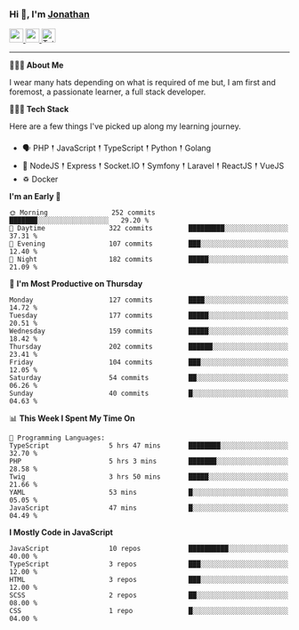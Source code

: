 ### Hi 👋, I'm [Jonathan](https://jonathan-d.ch) 

<p>
  <a href="https://www.linkedin.com/in/jdebetaz">
    <img src="https://img.shields.io/badge/linkedin-%230077B5.svg?&style=for-the-badge&logo=linkedin&logoColor=white" height=25>
  </a>
  <a href="https://www.instagram.com/jdebetaz/">
    <img src="https://img.shields.io/badge/instagram-%23E4405F.svg?&style=for-the-badge&logo=instagram&logoColor=white" height=25>
  </a>
  <a href="https://wakatime.com/@5c95ead1-71ee-4ecc-9a32-6c2b293dd432">
    <img src="https://wakatime.com/badge/user/5c95ead1-71ee-4ecc-9a32-6c2b293dd432.svg?style=for-the-badge" height=25 alt="Total time coded since Aug 23 2019" />
  </a>
</p>

-------

**🙋🏻‍♂️ About Me** 

<p>I wear many hats depending on what is required of me but, I am first and foremost, a passionate learner, a full stack developer.</p>

**👨🏻‍💻 Tech Stack** 

<p>Here are a few things I've picked up along my learning journey.</p>

- 🗣 PHP 𒑰 JavaScript 𒑰 TypeScript 𒑰 Python 𒑰 Golang
- 🎒 NodeJS 𒑰 Express 𒑰 Socket.IO 𒑰 Symfony 𒑰 Laravel 𒑰 ReactJS 𒑰 VueJS
- ♽ Docker

<!--START_SECTION:waka-->
**I'm an Early 🐤** 

```text
🌞 Morning                252 commits         ███████░░░░░░░░░░░░░░░░░░   29.20 % 
🌆 Daytime                322 commits         █████████░░░░░░░░░░░░░░░░   37.31 % 
🌃 Evening                107 commits         ███░░░░░░░░░░░░░░░░░░░░░░   12.40 % 
🌙 Night                  182 commits         █████░░░░░░░░░░░░░░░░░░░░   21.09 % 
```
📅 **I'm Most Productive on Thursday** 

```text
Monday                   127 commits         ████░░░░░░░░░░░░░░░░░░░░░   14.72 % 
Tuesday                  177 commits         █████░░░░░░░░░░░░░░░░░░░░   20.51 % 
Wednesday                159 commits         █████░░░░░░░░░░░░░░░░░░░░   18.42 % 
Thursday                 202 commits         ██████░░░░░░░░░░░░░░░░░░░   23.41 % 
Friday                   104 commits         ███░░░░░░░░░░░░░░░░░░░░░░   12.05 % 
Saturday                 54 commits          ██░░░░░░░░░░░░░░░░░░░░░░░   06.26 % 
Sunday                   40 commits          █░░░░░░░░░░░░░░░░░░░░░░░░   04.63 % 
```


📊 **This Week I Spent My Time On** 

```text
💬 Programming Languages: 
TypeScript               5 hrs 47 mins       ████████░░░░░░░░░░░░░░░░░   32.70 % 
PHP                      5 hrs 3 mins        ███████░░░░░░░░░░░░░░░░░░   28.58 % 
Twig                     3 hrs 50 mins       █████░░░░░░░░░░░░░░░░░░░░   21.66 % 
YAML                     53 mins             █░░░░░░░░░░░░░░░░░░░░░░░░   05.05 % 
JavaScript               47 mins             █░░░░░░░░░░░░░░░░░░░░░░░░   04.49 % 
```

**I Mostly Code in JavaScript** 

```text
JavaScript               10 repos            ██████████░░░░░░░░░░░░░░░   40.00 % 
TypeScript               3 repos             ███░░░░░░░░░░░░░░░░░░░░░░   12.00 % 
HTML                     3 repos             ███░░░░░░░░░░░░░░░░░░░░░░   12.00 % 
SCSS                     2 repos             ██░░░░░░░░░░░░░░░░░░░░░░░   08.00 % 
CSS                      1 repo              █░░░░░░░░░░░░░░░░░░░░░░░░   04.00 % 
```




<!--END_SECTION:waka-->
